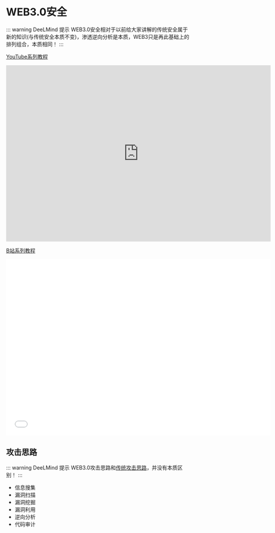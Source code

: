 # WEB3.0安全

::: warning DeeLMind 提示
WEB3.0安全相对于以前给大家讲解的传统安全属于新的知识(与传统安全本质不变)，渗透逆向分析是本质，WEB3只是再此基础上的排列组合，本质相同！
:::

[YouTube系列教程](https://www.youtube.com/watch?v=3aMp6GWsC_Q&list=PLgZqc0esdeS-i08Nx5MLdcAKr3XA4KxN8)
<iframe width="720px" height="480px" src="https://www.youtube.com/embed/3aMp6GWsC_Q" title="YouTube video player" frameborder="0" allow="accelerometer; autoplay; clipboard-write; encrypted-media; gyroscope; picture-in-picture" allowfullscreen></iframe>

[B站系列教程](https://www.bilibili.com/medialist/play/282616786?from=space&business=space_series&business_id=2795963&desc=1&spm_id_from=333.999.0.0)
<iframe src="//player.bilibili.com/player.html?aid=390400020&bvid=BV1ud4y1t7ex&cid=899195528&page=1"  frameborder="no"  allowfullscreen="true" style="width:720px;height:480px"> 
</iframe>


<DocsAD/>

## 攻击思路

::: warning DeeLMind 提示
WEB3.0攻击思路和[传统攻击思路](../pentest/)，并没有本质区别！
:::

* 信息搜集
* 漏洞扫描
* 漏洞挖掘
* 漏洞利用
* 逆向分析
* 代码审计